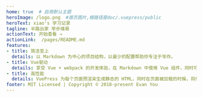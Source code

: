 ```yaml
---
home: true  # 启用默认主题
heroImage: /logo.png  #首页图片,根路径是doc/.vuepress/public
heroText: xiao's 学习记录
tagline: 半路出家 举步维艰
actionText: 开始查看 →
actionLink:  /pages/README.md
features:
- title: 简洁至上
  details: 以 Markdown 为中心的项目结构，以最少的配置帮助你专注于写作。
- title: Vue驱动
  details: 享受 Vue + webpack 的开发体验，在 Markdown 中使用 Vue 组件，同时可以使用 Vue 来开发自定义主题。
- title: 高性能
  details: VuePress 为每个页面预渲染生成静态的 HTML，同时在页面被加载的时候，将作为 SPA 运行。
footer: MIT Licensed | Copyright © 2018-present Evan You
---
```

